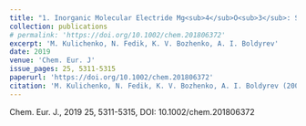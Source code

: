 ```yaml
---
title: "1. Inorganic Molecular Electride Mg<sub>4</sub>O<sub>3</sub>: Structure, Bonding and Nonlinear Optical Properties"
collection: publications
# permalink: 'https://doi.org/10.1002/chem.201806372'
excerpt: 'M. Kulichenko, N. Fedik, K. V. Bozhenko, A. I. Boldyrev'
date: 2019
venue: 'Chem. Eur. J'
issue_pages: 25, 5311-5315
paperurl: 'https://doi.org/10.1002/chem.201806372'
citation: 'M. Kulichenko, N. Fedik, K. V. Bozhenko, A. I. Boldyrev (2009). &quot;Paper Title Number 1.&quot; <i>Journal 1</i>. 1(1).'
---
```

Chem. Eur. J., 2019 25, 5311-5315, DOI: 10.1002/chem.201806372 


